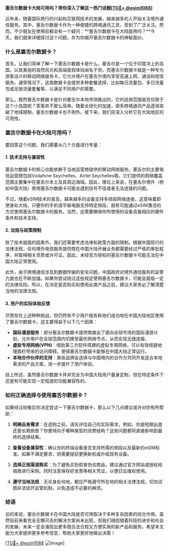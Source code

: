 **塞舌尔数据卡大陆可用吗？带你深入了解这一热门话题[[TG💪+ @esim1088](https://t.me/s/esim1088)]**

近年来，随着国际旅行的兴起和互联网技术的发展，越来越多的人开始关注境外通信服务。其中，塞舌尔数据卡作为一种便捷的跨境通讯工具，受到了广泛关注。然而，不少朋友在使用前都会有一个疑问：**塞舌尔数据卡在大陆能用吗？**今天，我们就来详细探讨这个问题，并为你揭开塞舌尔数据卡的神秘面纱。

### 什么是塞舌尔数据卡？

首先，让我们简单了解一下塞舌尔数据卡是什么。塞舌尔是一个位于印度洋上的岛国，以其美丽的自然风光和高端度假体验闻名于世。而塞舌尔数据卡就是一种专为游客设计的移动网络服务卡，它允许用户在塞舌尔境内享受高速上网、通话和短信服务。通常情况下，这类数据卡会提供多种套餐选择，比如每日流量包、多日流量包或无限流量套餐等，以满足不同用户的需要。

那么，既然塞舌尔数据卡是针对塞舌尔本地市场推出的，它的适用范围是否仅限于这个小岛国呢？答案并不那么简单。随着全球化的加速，很多跨境通讯产品逐渐突破了地域限制，塞舌尔数据卡也不例外。接下来，我们将深入分析它在大陆地区的可用性。

### 塞舌尔数据卡在大陆可用吗？

要回答这个问题，我们需要从几个方面进行考量：

#### 1. 技术支持与兼容性

塞舌尔数据卡的核心功能依赖于当地运营商提供的移动网络服务。塞舌尔的主要电信运营商包括Vodafone Seychelles、Airtel Seychelles等，它们提供的网络覆盖范围主要集中在塞舌尔本土及其周边海域。因此，理论上来说，在塞舌尔境外（例如中国大陆）使用塞舌尔数据卡可能会遇到信号不佳或者无法连接的问题。

不过，随着eSIM技术的普及，越来越多的设备支持多频段网络连接，这意味着即使身处大陆，只要你的手机或平板电脑支持特定频段，就有可能通过eSIM激活的方式使用塞舌尔数据卡的服务。当然，这需要确保你所使用的设备具备相应的硬件条件和技术支持。

#### 2. 法规与政策限制

除了技术层面的因素外，我们还需要考虑法律和政策方面的限制。根据中国现行的法律法规，任何境外电信服务提供商在中国大陆开展业务都需要经过严格的审批程序，并取得相关资质或许可证。因此，未经官方授权的塞舌尔数据卡可能无法在中国大陆正常使用。

此外，由于跨境通信涉及到数据传输的安全问题，中国政府对境外通信服务的监管力度也在不断加强。如果你尝试绕过这些规定使用塞舌尔数据卡，可能会面临一定的法律风险。所以，在决定是否购买和使用此类产品之前，建议大家务必了解清楚当地的法律法规。

#### 3. 用户的实际体验反馈

尽管存在上述种种挑战，但仍然有不少用户报告称他们成功地在中国大陆地区使用了塞舌尔数据卡。这主要得益于以下几个因素：

- **国际漫游服务**：部分塞舌尔数据卡提供商推出了面向全球市场的国际漫游计划，允许用户在全球范围内切换至最优网络节点，从而实现无缝连接。
- **虚拟专用网络(VPN)**：借助第三方软件搭建的虚拟专用网络，可以有效规避地理围栏带来的访问障碍，使得塞舌尔数据卡能够在中国大陆正常运行。
- **本地合作伙伴的支持**：某些品牌会选择与中国境内的合作方共同开发适合本地需求的产品方案，进一步提升了用户体验。

综上所述，虽然塞舌尔数据卡并非完全为中国大陆用户量身定制，但在特定条件下还是有可能实现一定程度的功能兼容性的。

### 如何正确选择与使用塞舌尔数据卡？

如果经过权衡后你决定尝试一下塞舌尔数据卡，那么以下几点建议或许对你有所帮助：

1. **明确自身需求**：在选购之前，请先评估自己的实际需求。例如，你是短期出差还是长期旅居？你更倾向于哪种类型的资费结构？这些问题都将直接影响到最终的选择结果。

2. **查看设备兼容性**：确认你的终端设备是否支持所需的频段以及最新的eSIM标准。如果不满足要求，则需要提前更换新机或升级现有设备。

3. **选择正规渠道购买**：为了避免买到假冒伪劣商品，建议通过官方网站或授权经销商进行采购。同时注意保存好发票等相关凭证，以便日后维权使用。

4. **遵守当地法规**：无论身处何地，都应严格遵守所在地的相关法律法规。切勿试图非法绕开监管机制，以免造成不必要的麻烦。

### 结语

总的来说，塞舌尔数据卡在中国大陆是否可用取决于多种复杂因素的综合作用。虽然目前来看完全无懈可击的解决方案尚未出现，但我们相信随着科技的进步和社会的发展，未来一定会涌现出更多既合法合规又方便实用的新产品和服务。希望本文能为大家提供更多参考信息，帮助大家更好地做出决策！

[[TG💪+ @esim1088](https://t.me/s/esim1088) ![Image](https://i.postimg.cc/4NQfJmqS/Snipaste-2025-05-13-00-14-12.png)]